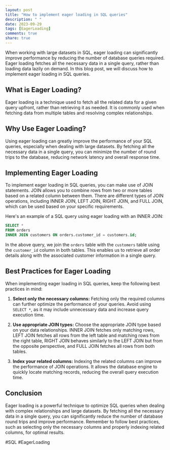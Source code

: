 ```yaml
---
layout: post
title: "How to implement eager loading in SQL queries"
description: " "
date: 2023-09-29
tags: [EagerLoading]
comments: true
share: true
---
```


When working with large datasets in SQL, eager loading can significantly improve performance by reducing the number of database queries required. Eager loading fetches all the necessary data in a single query, rather than loading data lazily on demand. In this blog post, we will discuss how to implement eager loading in SQL queries.

## What is Eager Loading?

Eager loading is a technique used to fetch all the related data for a given query upfront, rather than retrieving it as needed. It is commonly used when fetching data from multiple tables and resolving complex relationships.

## Why Use Eager Loading?

Using eager loading can greatly improve the performance of your SQL queries, especially when dealing with large datasets. By fetching all the necessary data in a single query, you can minimize the number of round trips to the database, reducing network latency and overall response time.

## Implementing Eager Loading

To implement eager loading in SQL queries, you can make use of JOIN statements. JOIN allows you to combine rows from two or more tables based on a related column between them. There are different types of JOIN operations, including INNER JOIN, LEFT JOIN, RIGHT JOIN, and FULL JOIN, which can be used based on your specific requirements.

Here's an example of a SQL query using eager loading with an INNER JOIN:

```sql
SELECT *
FROM orders
INNER JOIN customers ON orders.customer_id = customers.id;
```

In the above query, we join the `orders` table with the `customers` table using the `customer_id` column in both tables. This enables us to retrieve all order details along with the associated customer information in a single query.

## Best Practices for Eager Loading

When implementing eager loading in SQL queries, keep the following best practices in mind:

1. **Select only the necessary columns:** Fetching only the required columns can further optimize the performance of your queries. Avoid using `SELECT *`, as it may include unnecessary data and increase query execution time.

2. **Use appropriate JOIN types:** Choose the appropriate JOIN type based on your data relationships. INNER JOIN fetches only matching rows, LEFT JOIN fetches all rows from the left table and matching rows from the right table, RIGHT JOIN behaves similarly to the LEFT JOIN but from the opposite perspective, and FULL JOIN fetches all rows from both tables.

3. **Index your related columns:** Indexing the related columns can improve the performance of JOIN operations. It allows the database engine to quickly locate matching records, reducing the overall query execution time.

## Conclusion

Eager loading is a powerful technique to optimize SQL queries when dealing with complex relationships and large datasets. By fetching all the necessary data in a single query, you can significantly reduce the number of database round trips and improve performance. Remember to follow best practices, such as selecting only the necessary columns and properly indexing related columns, for optimal results.

#SQL #EagerLoading